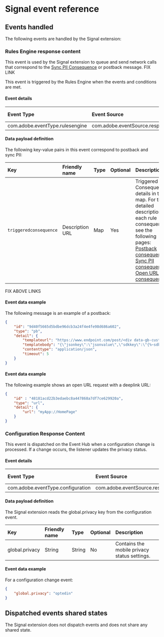 # Signal event reference

## Events handled

The following events are handled by the Signal extension:

### Rules Engine response content

This event is used by the Signal extension to queue and send network calls that correspond to the [Sync PII Consequence](https://aep-sdks.gitbook.io/docs/using-mobile-extensions/mobile-core/rules-engine/rules-engine-consequence-details#sync-pii-consequence) or postback message. FIX LINK

This event is triggered by the Rules Engine when the events and conditions are met.

#### Event details

| **Event Type** | **Event Source** | **Paired** | **Paired Event** |
| :--- | :--- | :--- | :--- |
| com.adobe.eventType.rulesengine | com.adobe.eventSource.responseContent | No | - |

#### Data payload definition

The following key-value pairs in this event correspond to postback and sync PII:

| Key | Friendly name | Type | Optional | Description |
| :--- | :--- | :--- | :--- | :--- |
| `triggeredconsequence` | Description URL | Map | Yes | Triggered Consequence details in the map.    For the detailed description of each rule consequence, see the following pages:  [Postback consequence](https://aep-sdks.gitbook.io/docs/using-mobile-extensions/mobile-core/rules-engine/rules-engine-consequence-details#postback-consequence) [Sync PII consequence](https://aep-sdks.gitbook.io/docs/using-mobile-extensions/mobile-core/rules-engine/rules-engine-consequence-details#sync-pii-consequence) [Open URL consequence](https://aep-sdks.gitbook.io/docs/using-mobile-extensions/mobile-core/rules-engine/rules-engine-consequence-details#open-url-consequence) |

FIX ABOVE LINKS

#### Event data example

The following message is an example of a postback:

```json
{
    "id": "9d40f5665d5bdbe96dcb3a24f4e4fe98d686a602",
    "type": "pb",
    "detail": {
        "templateurl": "https://www.endpoint.com/post/<div data-gb-custom-block data-tag="urlenc"></div>",
        "templatebody": "{\"jsonkey\":\"jsonvalue\",\"sdkkey\":\"{%~sdkver%}\"}",
        "contenttype": "application/json",
        "timeout": 5
    }
}
```

#### Event data example

The following example shows an open URL request with a deeplink URL:

```json
{
    "id" : "48181acd22b3edaebc8a447868a7df7ce629920a",
    "type": "url",
    "detail": {
        "url": "myApp://HomePage"
    }
}
```

### Configuration Response Content

This event is dispatched on the Event Hub when a configuration change is processed. If a change occurs, the listener updates the privacy status.

#### Event details

| **Event Type** | **Event Source** | **Paired** | **Paired Event** |
| :--- | :--- | :--- | :--- |
| com.adobe.eventType.configuration | com.adobe.eventSource.responseContent | No | N/A |

#### Data payload definition

The Signal extension reads the global.privacy key from the configuration event.

| Key | Friendly name | Type | Optional | Description |
| :--- | :--- | :--- | :--- | :--- |
| global.privacy | String | String | No | Contains the mobile privacy status settings. |

#### Event data example

For a configuration change event:

```json
{ 
    "global.privacy": "optedin" 
}
```

## Dispatched events shared states

The Signal extension does not dispatch events and does not share any shared state.

